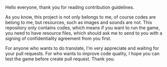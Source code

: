 Hello everyone, thank you for reading contribution guidelines.

As you know, this project is not only belongs to me, of course codes are belong to me, but resources, such as images and sounds are not. This repository only contains codes, which means if you want to run the game, you need to have resource files, which should ask me to send to you with a signing of confidentiality agreement from you first.

For anyone who wants to do translate, I'm very appreciate and waiting for your pull requests. For who wants to improve code quality, I hope you can test the game before create pull request. Thank you.
